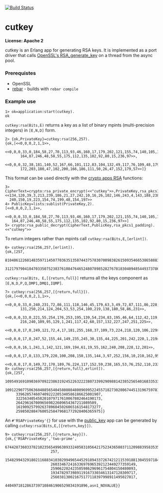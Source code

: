 [![Build Status](https://secure.travis-ci.org/alertlogic/cutkey.png?branch=master)](http://travis-ci.org/alertlogic/cutkey)

# cutkey

**License: Apache 2**

cutkey is an Erlang app for generating RSA keys. It is implemented as a port driver that calls [OpenSSL's RSA_generate_key](http://www.openssl.org/docs/crypto/RSA_generate_key.html) on a thread from the async pool.

### Prerequistes

* OpenSSL
* [rebar](https://github.com/basho/rebar) - builds with `rebar compile`

### Example use


```
1> ok=application:start(cutkey).
ok
```
`cutkey:rsa(Bits,E)` returns a key as a list of binary mpints (multi-precision integers) in `[E,N,D]` form.


```
2> {ok,PrivateKey}=cutkey:rsa(256,257).
{ok,[<<0,0,0,2,1,1>>,
     <<0,0,0,33,0,184,58,27,70,113,93,46,160,17,179,202,121,155,74,140,105,125,
       164,87,246,48,58,55,175,112,135,102,92,80,15,236,97>>,
     <<0,0,0,32,38,181,140,52,167,66,101,112,83,104,132,49,117,76,109,48,179,
       172,203,180,47,102,200,166,186,111,50,26,47,152,179,57>>]}
```
This format can be used directly with the [crypto apps RSA](http://erlang.org/doc/man/crypto.html#rsa_sign-2) functions:


```
3> CipherText=crypto:rsa_private_encrypt(<<"cutkey">>,PrivateKey,rsa_pkcs1_padding).
<<134,120,39,3,213,239,186,21,27,242,10,16,26,102,146,243,4,143,188,238,3,30,
  240,150,19,223,154,74,199,48,154,197>>
4> PublicKey=lists:sublist(PrivateKey,2).
[<<0,0,0,2,1,1>>,
 <<0,0,0,33,0,184,58,27,70,113,93,46,160,17,179,202,121,155,74,140,105,125,
   164,87,246,48,58,55,175,112,135,102,92,80,15,236,97>>]
5> crypto:rsa_public_decrypt(CipherText,PublicKey,rsa_pkcs1_padding).
<<"cutkey">>
```
To return integers rather than mpints call `cutkey:rsa(Bits,E,[erlint])`.


```
6> cutkey:rsa(256,257,[erlint]).
{ok,[257,
     81040612260148359711450770363513587443757830700983826150935466538658883589563,
     31217979041847033507523837610847646524807898528276781830409485449373786718609]}
```
`cutkey:rsa(Bits, E,[{return,full}]` returns all the keys component as `[E,N,D,P,Q,DMP1,DMQ1,IQMP]`.


```
7> cutkey:rsa(256,257,[{return,full}]).
{ok,[<<0,0,0,2,1,1>>,
     <<0,0,0,33,0,240,231,72,86,111,118,146,45,179,63,3,49,72,87,111,86,228,
       131,250,214,124,204,53,53,254,100,219,138,180,58,86,231>>,
     <<0,0,0,33,0,221,55,254,176,253,195,139,54,234,83,195,46,64,112,42,119,
       216,240,109,95,129,1,241,117,42,60,157,132,227,247,251,225>>,
     <<0,0,0,17,0,249,121,72,4,17,181,255,168,37,109,73,224,218,120,106,229>>,
     <<0,0,0,17,0,247,52,155,44,149,235,245,30,135,44,225,201,242,220,1,219>>,
     <<0,0,0,16,1,241,1,142,121,169,194,61,19,55,162,240,208,228,12,201>>,
     <<0,0,0,17,0,133,179,220,100,208,150,135,144,3,97,252,156,10,210,162,95>>,
     <<0,0,0,17,0,149,72,170,189,76,224,117,152,59,238,165,53,76,252,110,233>>]}
8> cutkey:rsa(256,257,[{return,full},erlint]).
{ok,[257,
     109549169109036970922386319245226322238073399290988142385256540168335335659911,
     109122907750636048856540458080848009699522455718273028067445131967597817493249,
     339620574607409222205340586186625001907,
     322563405458201079717610067802464190173,
     2642961670096569822609654367211089509,
     161909257992637896045026065161548173277,
     259850288476005258479681772928406365975]}
```
An `#'RSAPrivateKey'{}` for use with the [public_key](http://erlang.org/doc/man/public_key.html) app can be generated by calling `cutkey:rsa(Bits,E,[{return,key}])`.


```
9> cutkey:rsa(256,257,[{return,key}]).
{ok,{'RSAPrivateKey','two-prime',
                     67442873603378210235654996389332405831056421752343658837112098839583535920857,
                     257,
                     15482994329180211688341030299496544529189433726742121153918813045597184345585,
                     260334672416336976965392123449277359149,
                     259062202423505986296961754804150480093,
                     193478297398911916733034613147128309717,
                     256038130021675177118397998911495027017,
                     44049718128637397108461906529834191896,asn1_NOVALUE}}
```


